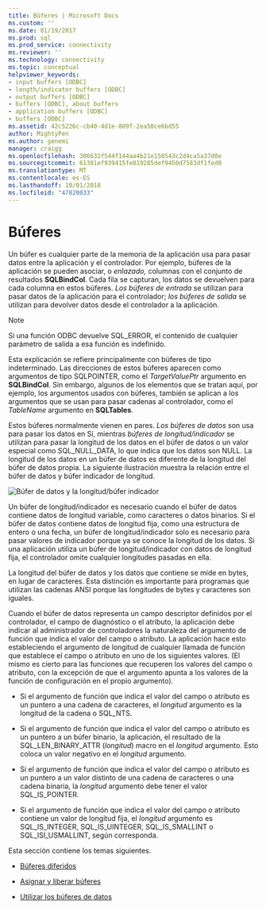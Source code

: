 ```yaml
---
title: Búferes | Microsoft Docs
ms.custom: ''
ms.date: 01/19/2017
ms.prod: sql
ms.prod_service: connectivity
ms.reviewer: ''
ms.technology: connectivity
ms.topic: conceptual
helpviewer_keywords:
- input buffers [ODBC]
- length/indicator buffers [ODBC]
- output buffers [ODBC]
- buffers [ODBC], about buffers
- application buffers [ODBC]
- buffers [ODBC]
ms.assetid: 42c5226c-cb40-4d1e-809f-2ea50ce6bd55
author: MightyPen
ms.author: genemi
manager: craigg
ms.openlocfilehash: 306632f544f144aa4b21e150543c2d4ca5a37d0e
ms.sourcegitcommit: 61381ef939415fe019285def9450d7583df1fed0
ms.translationtype: MT
ms.contentlocale: es-ES
ms.lasthandoff: 10/01/2018
ms.locfileid: "47820033"
---
```

# <a name="buffers"></a>Búferes
Un búfer es cualquier parte de la memoria de la aplicación usa para pasar datos entre la aplicación y el controlador. Por ejemplo, búferes de la aplicación se pueden asociar, o *enlazado,* columnas con el conjunto de resultados **SQLBindCol**. Cada fila se capturan, los datos se devuelven para cada columna en estos búferes. *Los búferes de entrada* se utilizan para pasar datos de la aplicación para el controlador; *los búferes de salida* se utilizan para devolver datos desde el controlador a la aplicación.  
  
> [!NOTE]  
>  Si una función ODBC devuelve SQL_ERROR, el contenido de cualquier parámetro de salida a esa función es indefinido.  
  
 Esta explicación se refiere principalmente con búferes de tipo indeterminado. Las direcciones de estos búferes aparecen como argumentos de tipo SQLPOINTER, como el *TargetValuePtr* argumento en **SQLBindCol**. Sin embargo, algunos de los elementos que se tratan aquí, por ejemplo, los argumentos usados con búferes, también se aplican a los argumentos que se usan para pasar cadenas al controlador, como el *TableName* argumento en **SQLTables**.  
  
 Estos búferes normalmente vienen en pares. *Los búferes de datos* son usa para pasar los datos en Sí, mientras *búferes de longitud/indicador* se utilizan para pasar la longitud de los datos en el búfer de datos o un valor especial como SQL_NULL_DATA, lo que indica que los datos son NULL. La longitud de los datos en un búfer de datos es diferente de la longitud del búfer de datos propia. La siguiente ilustración muestra la relación entre el búfer de datos y búfer indicador de longitud.  
  
 ![Búfer de datos y la longitud&#47;búfer indicador](../../../odbc/reference/develop-app/media/pr09.gif "pr09")  
  
 Un búfer de longitud/indicador es necesario cuando el búfer de datos contiene datos de longitud variable, como caracteres o datos binarios. Si el búfer de datos contiene datos de longitud fija, como una estructura de entero o una fecha, un búfer de longitud/indicador solo es necesario para pasar valores de indicador porque ya se conoce la longitud de los datos. Si una aplicación utiliza un búfer de longitud/indicador con datos de longitud fija, el controlador omite cualquier longitudes pasadas en ella.  
  
 La longitud del búfer de datos y los datos que contiene se mide en bytes, en lugar de caracteres. Esta distinción es importante para programas que utilizan las cadenas ANSI porque las longitudes de bytes y caracteres son iguales.  
  
 Cuando el búfer de datos representa un campo descriptor definidos por el controlador, el campo de diagnóstico o el atributo, la aplicación debe indicar al administrador de controladores la naturaleza del argumento de función que indica el valor del campo o atributo. La aplicación hace esto estableciendo el argumento de longitud de cualquier llamada de función que establece el campo o atributo en uno de los siguientes valores. (El mismo es cierto para las funciones que recuperen los valores del campo o atributo, con la excepción de que el argumento apunta a los valores de la función de configuración en el propio argumento).  
  
-   Si el argumento de función que indica el valor del campo o atributo es un puntero a una cadena de caracteres, el *longitud* argumento es la longitud de la cadena o SQL_NTS.  
  
-   Si el argumento de función que indica el valor del campo o atributo es un puntero a un búfer binario, la aplicación, el resultado de la SQL_LEN_BINARY_ATTR (*longitud*) macro en el *longitud* argumento. Esto coloca un valor negativo en el *longitud* argumento.  
  
-   Si el argumento de función que indica el valor del campo o atributo es un puntero a un valor distinto de una cadena de caracteres o una cadena binaria, la *longitud* argumento debe tener el valor SQL_IS_POINTER.  
  
-   Si el argumento de función que indica el valor del campo o atributo contiene un valor de longitud fija, el *longitud* argumento es SQL_IS_INTEGER, SQL_IS_UINTEGER, SQL_IS_SMALLINT o SQL_ISI_USMALLINT, según corresponda.  
  
 Esta sección contiene los temas siguientes.  
  
-   [Búferes diferidos](../../../odbc/reference/develop-app/deferred-buffers.md)  
  
-   [Asignar y liberar búferes](../../../odbc/reference/develop-app/allocating-and-freeing-buffers.md)  
  
-   [Utilizar los búferes de datos](../../../odbc/reference/develop-app/using-data-buffers.md)
